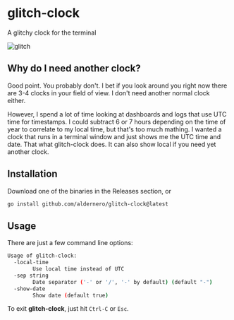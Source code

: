 # glitch-clock
A glitchy clock for the terminal

![glitch](https://user-images.githubusercontent.com/96601789/229367894-2e2bcde6-87c5-4b5d-b4c4-ca96717c6163.gif)


## Why do I need another clock?
Good point. You probably don't. I bet if you look around you right now there are 3-4 clocks in
your field of view. I don't need another normal clock either.

However, I spend a lot of time looking at dashboards and logs that use UTC time for timestamps. I could subtract 6 or
7 hours depending on the time of year to correlate to my local time, but that's too much mathing. I wanted a clock
that runs in a terminal window and just shows me the UTC time and date. That what glitch-clock does. It can also show
local if you need yet another clock.

## Installation
Download one of the binaries in the Releases section, or
```bash
go install github.com/aldernero/glitch-clock@latest
```

## Usage
There are just a few command line options:
```bash
Usage of glitch-clock:
  -local-time
        Use local time instead of UTC
  -sep string
        Date separator ('-' or '/', '-' by default) (default "-")
  -show-date
        Show date (default true)
```
To exit **glitch-clock**, just hit `Ctrl-C` or `Esc`.
